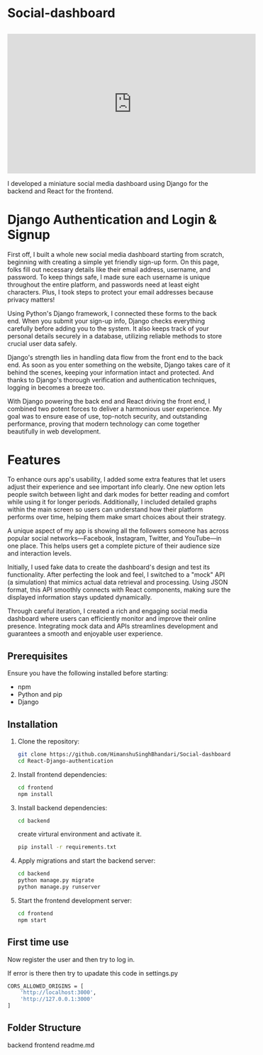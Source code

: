 # Social-dashboard
## 
<iframe width="560" height="315" src="https://www.youtube.com/watch?v=K65FV1x4hDM" frameborder="0" allowfullscreen></iframe>

I developed a miniature social media dashboard using Django for the backend and React for the frontend.

# Django Authentication and Login & Signup
First off, I built a whole new social media dashboard starting from scratch, beginning with creating a simple yet friendly sign-up form. On this page, folks fill out necessary details like their email address, username, and password. To keep things safe, I made sure each username is unique throughout the entire platform, and passwords need at least eight characters. Plus, I took steps to protect your email addresses because privacy matters!

Using Python's Django framework, I connected these forms to the back end. When you submit your sign-up info, Django checks everything carefully before adding you to the system. It also keeps track of your personal details securely in a database, utilizing reliable methods to store crucial user data safely.

Django's strength lies in handling data flow from the front end to the back end. As soon as you enter something on the website, Django takes care of it behind the scenes, keeping your information intact and protected. And thanks to Django's thorough verification and authentication techniques, logging in becomes a breeze too.

With Django powering the back end and React driving the front end, I combined two potent forces to deliver a harmonious user experience. My goal was to ensure ease of use, top-notch security, and outstanding performance, proving that modern technology can come together beautifully in web development.

## 
# Features
To enhance ours app's usability, I added some extra features that let users adjust their experience and see important info clearly. One new option lets people switch between light and dark modes for better reading and comfort while using it for longer periods. Additionally, I included detailed graphs within the main screen so users can understand how their platform performs over time, helping them make smart choices about their strategy.

A unique aspect of my app is showing all the followers someone has across popular social networks—Facebook, Instagram, Twitter, and YouTube—in one place. This helps users get a complete picture of their audience size and interaction levels.

Initially, I used fake data to create the dashboard's design and test its functionality. After perfecting the look and feel, I switched to a "mock" API (a simulation) that mimics actual data retrieval and processing. Using JSON format, this API smoothly connects with React components, making sure the displayed information stays updated dynamically.

Through careful iteration, I created a rich and engaging social media dashboard where users can efficiently monitor and improve their online presence. Integrating mock data and APIs streamlines development and guarantees a smooth and enjoyable user experience.

## Prerequisites

Ensure you have the following installed before starting:

-  npm
- Python and pip
- Django

## Installation

1. Clone the repository:

    ```bash
    git clone https://github.com/HimanshuSinghBhandari/Social-dashboard
    cd React-Django-authentication
    ```

2. Install frontend dependencies:

    ```bash
    cd frontend
    npm install
    ```

3. Install backend dependencies:

    ```bash
    cd backend
    ```
    create virtural environment and activate it.
    ```bash
    pip install -r requirements.txt
    ```

6. Apply migrations and start the backend server:

    ```bash
    cd backend
    python manage.py migrate
    python manage.py runserver
    ```

7. Start the frontend development server:

    ```bash
    cd frontend
    npm start
    ```

## First time use

Now register the user and then try to log in.

If error is there then try to upadate this code in settings.py
```bash
CORS_ALLOWED_ORIGINS = [
    'http://localhost:3000',
    'http://127.0.0.1:3000'
]
```
## Folder Structure

backend
frontend
readme.md
